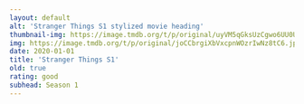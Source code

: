 ```yaml
---
layout: default
alt: 'Stranger Things S1 stylized movie heading'
thumbnail-img: https://image.tmdb.org/t/p/original/uyVM5qGksUzCgwo6UU0UrHex8Oj.png
img: https://image.tmdb.org/t/p/original/joCCbrgiXbVxcpnWOzrIwNz8tC6.jpg
date: 2020-01-01
title: 'Stranger Things S1'
old: true
rating: good
subhead: Season 1
---
```


